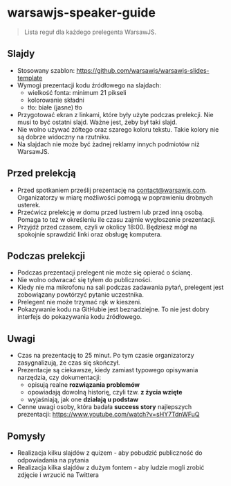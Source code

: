 # warsawjs-speaker-guide

> Lista reguł dla każdego prelegenta WarsawJS. 

## Slajdy

* Stosowany szablon: https://github.com/warsawjs/warsawjs-slides-template
* Wymogi prezentacji kodu źródłowego na slajdach:
    * wielkość fonta: minimum 21 pikseli
    * kolorowanie składni
    * tło: białe (jasne) tło
* Przygotować ekran z linkami, które były użyte podczas prelekcji. Nie musi 
to być ostatni slajd. Ważne jest, żeby był taki slajd.
* Nie wolno używać żółtego oraz szarego koloru tekstu. Takie kolory nie są 
dobrze widoczny na rzutniku.
* Na slajdach nie może być żadnej reklamy innych podmiotów niż WarsawJS.

## Przed prelekcją

* Przed spotkaniem prześlij prezentację na contact@warsawjs.com.
Organizatorzy w miarę możliwości pomogą w poprawieniu drobnych usterek.
* Przećwicz prelekcję w domu przed lustrem lub przed inną osobą.  Pomaga to 
też w określeniu ile czasu zajmie wygłoszenie prezentacji.
* Przyjdź przed czasem, czyli w okolicy 18:00. Będziesz mógł na spokojnie
sprawdzić linki oraz obsługę komputera.

## Podczas prelekcji

* Podczas prezentacji prelegent nie może się opierać o ścianę.
* Nie wolno odwracać się tyłem do publiczności.
* Kiedy nie ma mikrofonu na sali podczas zadawania pytań, prelegent jest
zobowiązany powtórzyć pytanie uczestnika.
* Prelegent nie może trzymać rąk w kieszeni.
* Pokazywanie kodu na GitHubie jest beznadziejne. To nie jest dobry interfejs
do pokazywania kodu źródłowego.

## Uwagi

* Czas na prezentację to 25 minut. Po tym czasie organizatorzy zasygnalizują,
że czas się skończył.
* Prezentacje są ciekawsze, kiedy zamiast typowego opisywania narzędzia,
czy dokumentacji:
    * opisują realne **rozwiązania problemów**
    * opowiadają dowolną historię, czyli tzw. **z życia wzięte**
    * wyjaśniają, jak one **działają u podstaw**
* Cenne uwagi osoby, która badała **success story** najlepszych prezentacji:
https://www.youtube.com/watch?v=sHY7TdnWFuQ

## Pomysły

* Realizacja kilku slajdów z quizem - aby pobudzić publiczność do odpowiadania na pytania
* Realizacja kilka slajdów z dużym fontem - aby ludzie mogli zrobić zdjęcie i wrzucić na Twittera
